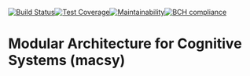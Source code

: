 [![Build Status](https://travis-ci.org/uob-mediapatterns/macsy.png?branch=master)](https://travis-ci.org/uob-mediapatterns/macsy)[![Test Coverage](https://api.codeclimate.com/v1/badges/b6a597a84cfa9d56256b/test_coverage)](https://codeclimate.com/github/uob-mediapatterns/macsy/test_coverage)[![Maintainability](https://api.codeclimate.com/v1/badges/b6a597a84cfa9d56256b/maintainability)](https://codeclimate.com/github/uob-mediapatterns/macsy/maintainability)[![BCH compliance](https://bettercodehub.com/edge/badge/uob-mediapatterns/macsy?branch=master)](https://bettercodehub.com/)
# Modular Architecture for Cognitive Systems (macsy)
